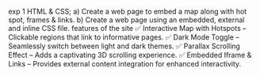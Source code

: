 exp 1 
HTML & CSS;
a) Create a web page to embed a map along with hot spot, frames &amp; links.
b) Create a web page using an embedded, external and inline CSS file.
features of the site
✅ Interactive Map with Hotspots – Clickable regions that link to informative pages.
✅ Dark Mode Toggle – Seamlessly switch between light and dark themes.
✅ Parallax Scrolling Effect – Adds a captivating 3D scrolling experience.
✅ Embedded Iframe & Links – Provides external content integration for enhanced interactivity.
